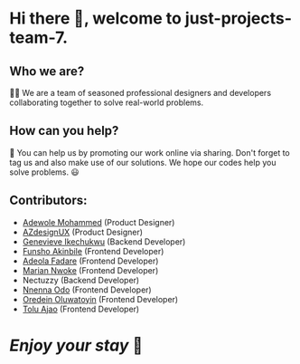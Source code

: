 # Hi there 👋, welcome to just-projects-team-7.


## Who we are?

🙋‍♀️ We are a team of seasoned professional designers and developers collaborating together to solve real-world problems.

## How can you help?

🌈 You can help us by promoting our work online via sharing. Don't forget to tag us and also make use of our solutions. We hope our codes help you solve problems. 
:smiley:


## Contributors:

- [Adewole Mohammed](https://github.com/orgs/just-projects-team-7/people/Adetunji4924) (Product Designer)
- [AZdesignUX](https://github.com/orgs/just-projects-team-7/people/Azdesignux) (Product Designer)
- [Genevieve Ikechukwu](https://github.com/orgs/just-projects-team-7/people/buike5) (Backend Developer)
- [Funsho Akinbile](https://github.com/orgs/just-projects-team-7/people/Funsho-ops) (Frontend Developer)
- [Adeola Fadare](https://github.com/orgs/just-projects-team-7/people/Kenny1267) (Frontend Developer)
- [Marian Nwoke](https://github.com/orgs/just-projects-team-7/people/Mimioriaku) (Frontend Developer)
- Nectuzzy (Backend Developer)
- [Nnenna Odo](https://github.com/orgs/just-projects-team-7/people/Nneny-bit) (Frontend Developer)
- [Oredein Oluwatoyin](https://github.com/orgs/just-projects-team-7/people/CodinBabe) (Frontend Developer)
- [Tolu Ajao](https://github.com/orgs/just-projects-team-7/people/toluthepacifist) (Frontend Developer)


# ***Enjoy your stay*** :hugs: 



